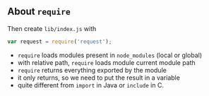 ## About `require`

Then create `lib/index.js` with

```javascript
var request = require('request');
```

* `require` loads modules present in `node_modules` (local or global)
* with relative path, `require` loads module current module path
* `require` returns everything exported by the module
* it only returns, so we need to put the result in a variable
* quite different from `import` in Java or `include` in C.

